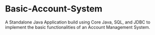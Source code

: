 # Basic-Account-System
A Standalone Java Application build using Core Java, SQL, and JDBC to implement the basic functionalities of an Account Management System.
